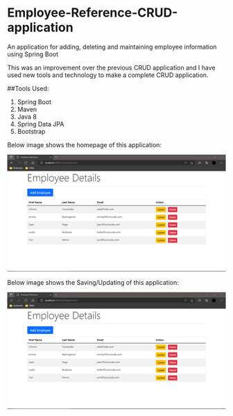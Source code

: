 # Employee-Reference-CRUD-application
An application for adding, deleting and maintaining employee information using Spring Boot

This was an improvement over the previous CRUD application and I have used new tools and technology to make a complete CRUD application.

##Tools Used:

1. Spring Boot
2. Maven
3. Java 8
4. Spring Data JPA
5. Bootstrap


Below image shows the homepage of this application:

![Image](https://github.com/clinton1719/Employee-Reference-CRUD-application/blob/main/Home%20Page.PNG)

Below image shows the Saving/Updating of this application:

![Image](https://github.com/clinton1719/Employee-Reference-CRUD-application/blob/main/Home%20Page.PNG)


